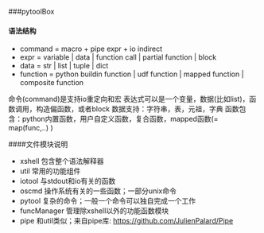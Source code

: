 ###pytoolBox

#### 语法结构
- command = macro + pipe expr + io indirect
- expr = variable | data | function call | partial function | block
- data = str | list | tuple | dict
- function = python buildin function | udf function | mapped function | composite function

命令(command)是支持io重定向和宏
表达式可以是一个变量，数据(比如list)，函数调用，构造偏函数，或者block
数据支持：字符串，表，元祖，字典
函数包含：python内置函数，用户自定义函数，复合函数，mapped函数(= map(func,..) )


####文件模块说明
- xshell 包含整个语法解释器
- util 常用的功能组件
- iotool 与stdout和io有关的函数
- oscmd 操作系统有关的一些函数；一部分unix命令
- pytool 复杂的命令；一般一个命令可以独自完成一个工作
- funcManager 管理除xshell以外的功能函数模块
- pipe 和util类似；来自pipe库: https://github.com/JulienPalard/Pipe



